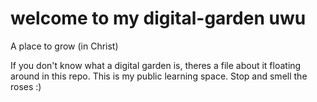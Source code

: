 # welcome to my digital-garden uwu
A place to grow (in Christ)

If you don't know what a digital garden is, theres a file about it floating around in this repo. This is my public learning space. Stop and smell the roses :)
